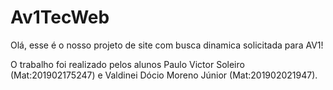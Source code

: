 # Av1TecWeb

Olá, esse é o nosso projeto de site com busca dinamica solicitada para AV1!

O trabalho foi realizado pelos alunos Paulo Victor Soleiro (Mat:201902175247) e Valdinei Dócio Moreno Júnior (Mat:201902021947).
